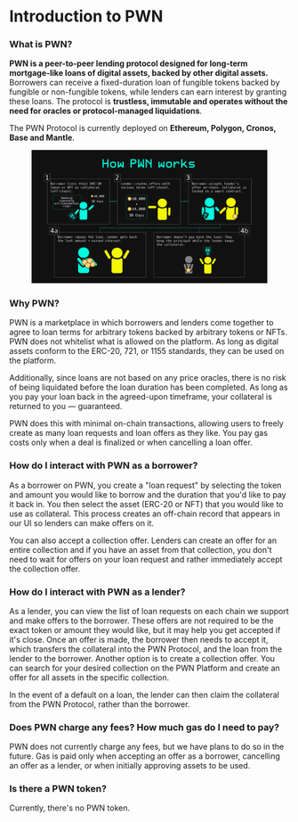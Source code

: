 # Introduction to PWN

### What is PWN?&#x20;

**PWN is a peer-to-peer lending protocol designed for long-term mortgage-like loans of digital assets, backed by other digital assets.** Borrowers can receive a fixed-duration loan of fungible tokens backed by fungible or non-fungible tokens, while lenders can earn interest by granting these loans. The protocol is **trustless, immutable and operates without the need for oracles or protocol-managed liquidations**.

The PWN Protocol is currently deployed on **Ethereum, Polygon, Cronos, Base and Mantle**.

<figure><img src=".gitbook/assets/image.png" alt=""><figcaption></figcaption></figure>

### Why PWN?&#x20;

PWN is a marketplace in which borrowers and lenders come together to agree to loan terms for arbitrary tokens backed by arbitrary tokens or NFTs. PWN does not whitelist what is allowed on the platform. As long as digital assets conform to the ERC-20, 721, or 1155 standards, they can be used on the platform.

Additionally, since loans are not based on any price oracles, there is no risk of being liquidated before the loan duration has been completed. As long as you pay your loan back in the agreed-upon timeframe, your collateral is returned to you — guaranteed.

PWN does this with minimal on-chain transactions, allowing users to freely create as many loan requests and loan offers as they like. You pay gas costs only when a deal is finalized or when cancelling a loan offer.&#x20;

### How do I interact with PWN as a borrower?&#x20;

As a borrower on PWN, you create a "loan request" by selecting the token and amount you would like to borrow and the duration that you'd like to pay it back in. You then select the asset (ERC-20 or NFT) that you would like to use as collateral. This process creates an off-chain record that appears in our UI so lenders can make offers on it.

You can also accept a collection offer. Lenders can create an offer for an entire collection and if you have an asset from that collection, you don't need to wait for offers on your loan request and rather immediately accept the collection offer.&#x20;

### How do I interact with PWN as a lender?&#x20;

As a lender, you can view the list of loan requests on each chain we support and make offers to the borrower. These offers are not required to be the exact token or amount they would like, but it may help you get accepted if it's close. Once an offer is made, the borrower then needs to accept it, which transfers the collateral into the PWN Protocol, and the loan from the lender to the borrower. Another option is to create a collection offer. You can search for your desired collection on the PWN Platform and create an offer for all assets in the specific collection.

In the event of a default on a loan, the lender can then claim the collateral from the PWN Protocol, rather than the borrower.&#x20;

### Does PWN charge any fees? How much gas do I need to pay?&#x20;

PWN does not currently charge any fees, but we have plans to do so in the future. Gas is paid only when accepting an offer as a borrower, cancelling an offer as a lender, or when initially approving assets to be used.&#x20;

### Is there a PWN token?&#x20;

Currently, there's no PWN token.
